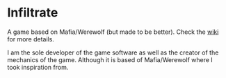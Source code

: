 # Infiltrate
A game based on Mafia/Werewolf (but made to be better). Check the [wiki](https://github.com/Elodin77/Infiltrate/wiki) for more details.

I am the sole developer of the game software as well as the creator of the mechanics of the game. Although it is based of Mafia/Werewolf where I took inspiration from.
